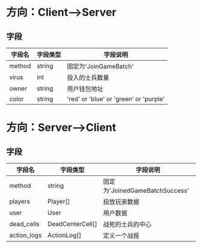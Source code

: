 # 方向：Client-->Server
## 字段
| 字段名 | 字段类型 | 字段说明 |
|-------|-------|-------|
| method  | string  | 固定为'JoinGameBatch'  |
| virus  | int  | 投入的士兵数量  |
| owner  | string  | 用户钱包地址  |
| color | string  | 'red' or 'blue' or 'green' or 'purple'  |



# 方向：Server-->Client
## 字段
| 字段名 | 字段类型 | 字段说明 |
|-------|-------|-------|
| method  | string  | 固定为'JoinedGameBatchSuccess'  |
| players  | Player[]  | 投放玩家数据  |
| user  | User  | 用户数据  |
| dead_cells | DeadCenterCell[] | 战死的士兵的中心  |
| action_logs | ActionLog[] | 定义一个战报 |